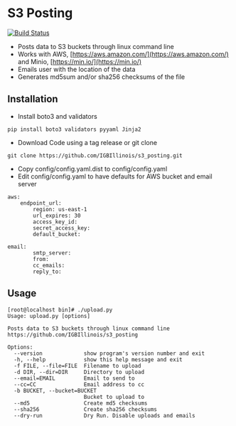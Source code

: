 # S3 Posting

[![Build Status](https://www.travis-ci.com/IGBIllinois/s3_posting.svg?branch=master)](https://www.travis-ci.com/IGBIllinois/s3_posting)

- Posts data to S3 buckets through linux command line
- Works with AWS, [https://aws.amazon.com/](https://aws.amazon.com/) and Minio, [https://min.io/](https://min.io/)
- Emails user with the location of the data
- Generates md5sum and/or sha256 checksums of the file
## Installation
- Install boto3 and validators
```
pip install boto3 validators pyyaml Jinja2
```
- Download Code using a tag release or git clone
```
git clone https://github.com/IGBIllinois/s3_posting.git
```
- Copy config/config.yaml.dist to config/config.yaml
- Edit config/config.yaml to have defaults for AWS bucket and email server
```
aws:
	endpoint_url:
        region: us-east-1
        url_expires: 30
        access_key_id: 
        secret_access_key: 
        default_bucket: 

email:
        smtp_server: 
        from: 
        cc_emails: 
        reply_to: 
```

## Usage
```
[root@localhost bin]# ./upload.py
Usage: upload.py [options]

Posts data to S3 buckets through linux command line
https://github.com/IGBIllinois/s3_posting

Options:
  --version             show program's version number and exit
  -h, --help            show this help message and exit
  -f FILE, --file=FILE  Filename to upload
  -d DIR, --dir=DIR     Directory to upload
  --email=EMAIL         Email to send to
  --cc=CC               Email address to cc
  -b BUCKET, --bucket=BUCKET
                        Bucket to upload to
  --md5                 Create md5 checksums
  --sha256              Create sha256 checksums
  --dry-run             Dry Run. Disable uploads and emails
```
